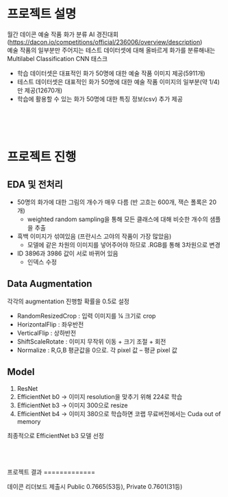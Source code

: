 프로젝트 설명
=============

월간 데이콘 예술 작품 화가 분류 AI 경진대회   
    (https://dacon.io/competitions/official/236006/overview/description)   
예술 작품의 일부분만 주어지는 테스트 데이터셋에 대해 올바르게 화가를 분류해내는 Multilabel Classification CNN 태스크

* 학습 데이터셋은 대표적인 화가 50명에 대한 예술 작품 이미지 제공(5911개)
* 테스트 데이터셋은 대표적인 화가 50명에 대한 예술 작품 이미지의 일부분(약 1/4)만 제공(12670개)
* 학습에 활용할 수 있는 화가 50명에 대한 특징 정보(csv) 추가 제공
<br/>       
<br/>
<br/>
      
프로젝트 진행
=============

## EDA 및 전처리
* 50명의 화가에 대한 그림의 개수가 매우 다름 (반 고흐는 600개, 잭슨 폴록은 20개)
  * weighted random sampling을 통해 모든 클래스에 대해 비슷한 개수의 샘플을 추출
* 흑백 이미지가 섞여있음 (프란시스 고야의 작품이 가장 많았음)
  * 모델에 같은 차원의 이미지를 넣어주어야 하므로 .RGB를 통해 3차원으로 변경
* ID 3896과 3986 값이 서로 바뀌어 있음
  * 인덱스 수정

## Data Augmentation
각각의 augmentation 진행할 확률을 0.5로 설정
* RandomResizedCrop : 입력 이미지를 ¼ 크기로 crop
* HorizontalFlip : 좌우반전
* VerticalFlip : 상하반전
* ShiftScaleRotate : 이미지 무작위 이동 + 크기 조절 + 회전
* Normalize : R,G,B 평균값을 0으로. 각 pixel 값 – 평균 pixel 값

## Model
1. ResNet
2. EfficientNet b0 -> 이미지 resolution을 맞추기 위해 224로 학습
3. EfficientNet b3 -> 이미지 300으로 resize
4. EfficientNet b4 -> 이미지 380으로 학습하면 코랩 무료버전에서는 Cuda out of memory

최종적으로 EfficientNet b3 모델 선정

<br/>
<br/>
<br/>
프로젝트 결과
=============

데이콘 리더보드 제출시 Public 0.7665(53등), Private 0.7601(31등)
